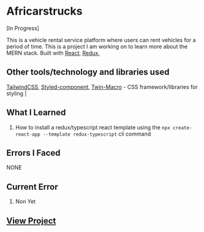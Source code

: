 # Africarstrucks

[In Progress]

This is a vehicle rental service platform where users can rent vehicles for a period of time. This is a project I am working on to learn more about the MERN stack. Built with [React](https://reactjs.org/), [Redux](https://redux.js.org/),

## Other tools/technology and libraries used

 [TailwindCSS](https://tailwindcss.com/), [Styled-component](https://styled-components.com/), [Twin-Macro]() - CSS framework/libraries for styling |

## What I Learned

  1. How to install a redux/typescript react template using the `npx create-react-app --template redux-typescript` cli command

## Errors I Faced

  NONE

## Current Error
  
  1. Non Yet

## [View Project](https://africarstrucks.vercel.app/)
